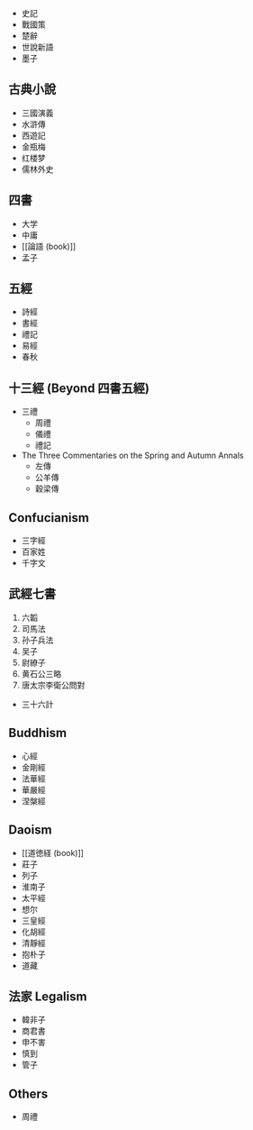 - 史記
- 戰國策
- 楚辭
- 世說新語
- 墨子
## 古典小說
- 三國演義
- 水滸傳
- 西遊記
- 金瓶梅
- 红楼梦
- 儒林外史

## 四書
- 大学
- 中庸
- [[論語 (book)]]
- 孟子
## 五經
- 詩經
- 書經
- 禮記
- 易經
- 春秋
## 十三經 (Beyond 四書五經)
- 三禮
    - 周禮
    - 儀禮
    - 禮記
- The Three Commentaries on the Spring and Autumn Annals
    - 左傳
    - 公羊傳
    - 穀梁傳

## Confucianism
- 三字經
- 百家姓
- 千字文

## 武經七書
1. 六韜
2. 司馬法
3. 孙子兵法
4. 吴子
5. 尉繚子
6. 黄石公三略
7. 唐太宗李衛公問對
- 三十六計

## Buddhism
- 心經
- 金剛經
- 法華經
- 華嚴經
- 涅槃經

## Daoism
- [[道徳経 (book)]]
- 莊子
- 列子
- 淮南子
- 太平經
- 想尔
- 三皇經
- 化胡經
- 清靜經
- 抱朴子
- 道藏

## 法家 Legalism
- 韓非子
- 商君書
- 申不害
- 慎到
- 管子

## Others
- 周禮